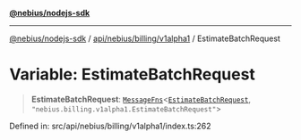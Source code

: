 [**@nebius/nodejs-sdk**](../../../../../README.md)

---

[@nebius/nodejs-sdk](../../../../../README.md) / [api/nebius/billing/v1alpha1](../README.md) / EstimateBatchRequest

# Variable: EstimateBatchRequest

> **EstimateBatchRequest**: [`MessageFns`](../../../../../runtime/protos/core/interfaces/MessageFns.md)\<[`EstimateBatchRequest`](../interfaces/EstimateBatchRequest.md), `"nebius.billing.v1alpha1.EstimateBatchRequest"`\>

Defined in: src/api/nebius/billing/v1alpha1/index.ts:262

